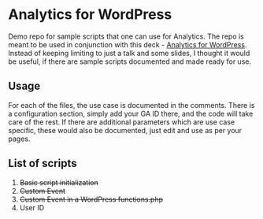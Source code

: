 # Analytics for WordPress
Demo repo for sample scripts that one can use for Analytics. The repo is meant to be used in conjunction with this deck - [Analytics for WordPress](https://docs.google.com/presentation/d/1AeQtMzfXqOqw07t_bX2oshYl-v52eAvAZHBy09rpP2I/edit?usp=sharing). Instead of keeping limiting to just a talk and some slides, I thought it would be useful, if there are sample scripts documented and made ready for use.

## Usage
For each of the files, the use case is documented in the comments. There is a configuration section, simply add your GA ID there, and the code will take care of the rest.
If there are additional parameters which are use case specific, these would also be documented, just edit and use as per your pages.

## List of scripts
1. ~~Basic script initialization~~
2. ~~Custom Event~~
3. ~~Custom Event in a WordPress functions.php~~
4. User ID
